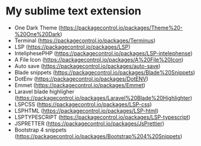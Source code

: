 # My sublime text extension
- One Dark Theme (https://packagecontrol.io/packages/Theme%20-%20One%20Dark)
- Terminal (https://packagecontrol.io/packages/Terminus)
- LSP (https://packagecontrol.io/packages/LSP)
- InteliphesePHP (https://packagecontrol.io/packages/LSP-intelephense)
- A File Icon (https://packagecontrol.io/packages/A%20File%20Icon)
- Auto save (https://packagecontrol.io/packages/auto-save)
- Blade snippets (https://packagecontrol.io/packages/Blade%20Snippets)
- DotEnv (https://packagecontrol.io/packages/DotENV)
- Emmet (https://packagecontrol.io/packages/Emmet)
- Laravel blade highligher (https://packagecontrol.io/packages/Laravel%20Blade%20Highlighter)
- LSPCSS (https://packagecontrol.io/packages/LSP-css)
- LSPHTML (https://packagecontrol.io/packages/LSP-html)
- LSPTYPESCRIPT (https://packagecontrol.io/packages/LSP-typescript)
- JSPRETTER (https://packagecontrol.io/packages/JsPrettier)
- Bootstrap 4 snippets (https://packagecontrol.io/packages/Bootstrap%204%20Snippets)
